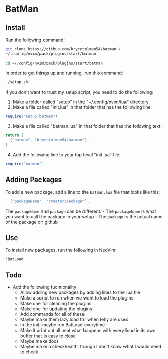 # BatMan

## Install

Run the following command:

```sh
git clone https://github.com/brycetolman54/batman \
~/.config/nvim/pack/plugins/start/batman

cd ~/.config/nvim/pack/plugins/start/batman
```

In order to get things up and running, run this command:

```sh
./setup.sh
```

If you don't want to trust my setup script, you need to do the following:

1. Make a folder called "setup" in the "~/.config/nvim/lua" directory
2. Make a file called "init.lua" in that folder that has the following line:

```lua
require("setup.batman")
```

3. Make a file called "batman.lua" in that folder that has the following text:

```lua
return {
  {"batman", "brycetolman54/batman"},
}
```

4. Add the following line to your top level "init.lua" file:
```lua
require("batman")
```

## Adding Packages

To add a new package, add a line to the `batman.lua` file that looks like this:

```lua
  {"packageName", "creator/package"},
```

The `packageName` and `package` can be different:
    - The `packageName` is what you want to call the package in your setup
    - The `package` is the actual name of the package on github

## Use

To install new packages, run  the following in NeoVim:

```vim
:BatLoad
```

## Todo

- Add the following fucntionality:
    - Allow adding new packages by adding lines to the lua file
    - Make a script to run when we want to load the plugins
    - Make one for cleaning the plugins
    - Make one for updating the plugins
    - Add commands for all of these
    - Maybe make them lazy load for when tehy are used
    - In the init, maybe run BatLoad everytime
    - Make it print out all neat what happens with every load in its own buffer that is easy to close
    - Maybe make docs
    - Maybe make a checkhealth, though I don't know what I would need to check
